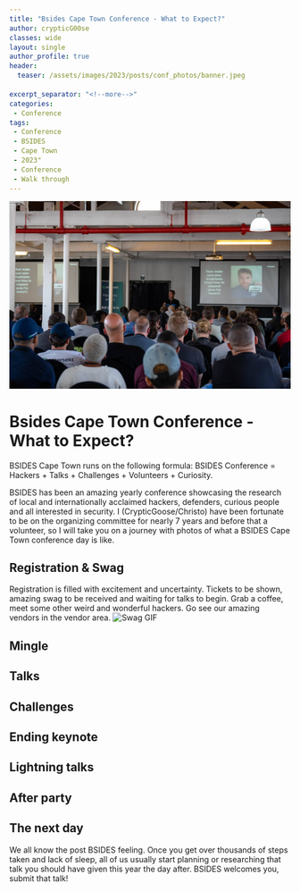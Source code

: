 ```yaml
---
title: "Bsides Cape Town Conference - What to Expect?"
author: crypticG00se
classes: wide
layout: single
author_profile: true
header:
  teaser: /assets/images/2023/posts/conf_photos/banner.jpeg

excerpt_separator: "<!--more-->"
categories:
 - Conference
tags:
 - Conference
 - BSIDES
 - Cape Town
 - 2023"
 - Conference
 - Walk through
---
```


![What to expect at BSIDES?](/assets/images/2023/posts/conf_photos/banner.jpeg)

# Bsides Cape Town Conference - What to Expect?
 
BSIDES Cape Town runs on the following formula: BSIDES Conference = Hackers + Talks + Challenges + Volunteers + Curiosity.

BSIDES has been an amazing yearly conference showcasing the research of local and internationally acclaimed hackers, defenders, curious people and all interested in security.
I (CrypticGoose/Christo) have been fortunate to be on the organizing committee for nearly 7 years and before that a volunteer, so I will take you on a journey with photos of what a
BSIDES Cape Town conference day is like.

## Registration & Swag
Registration is filled with excitement and uncertainty. Tickets to be shown, amazing swag to be received and waiting for talks to begin.
Grab a coffee, meet some other weird and wonderful hackers. Go see our amazing vendors in the vendor area. 
![Swag GIF](/assets/images/2023/posts/conf_photos/swag.gif)

## Mingle

## Talks

## Challenges

## Ending keynote

## Lightning talks

## After party

## The next day
We all know the post BSIDES feeling. Once you get over thousands of steps taken and lack of sleep, all of us usually start
planning or researching that talk you should have given this year the day after. BSIDES welcomes you, submit that talk! 